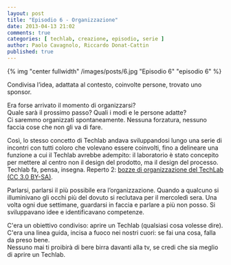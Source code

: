 ```yaml
---
layout: post
title: "Episodio 6 - Organizzazione"
date: 2013-04-13 21:02
comments: true
categories: [ techlab, creazione, episodio, serie ]
author: Paolo Cavagnolo, Riccardo Donat-Cattin
published: true
---
```


{% img "center fullwidth" /images/posts/6.jpg "Episodio 6" "episodio 6" %}

Condivisa l’idea, adattata al contesto, coinvolte persone, trovato uno sponsor.

Era forse arrivato il momento di organizzarsi?  
Quale sarà il prossimo passo? Quali i modi e le persone adatte?  
Ci saremmo organizzati spontaneamente. Nessuna forzatura, nessuno faccia cose che non gli va di fare.

Così, lo stesso concetto di Techlab andava sviluppandosi lungo una serie di incontri con tutti coloro che volevano essere coinvolti, fino a delineare una funzione a cui il Techlab avrebbe adempito:  il laboratorio è stato concepito per mettere al centro non il design del prodotto, ma il design del processo.  
Techlab fa, pensa, insegna. Reperto 2: [bozze di organizzazione del TechLab (CC 3.0 BY-SA)](/files/Reperto-2.pdf).

Parlarsi, parlarsi il più possibile era l’organizzazione. Quando a qualcuno si illuminivano gli occhi più del dovuto si reclutava per il mercoledì sera. Una volta ogni due settimane, guardarsi in faccia e parlare a più non posso. Si sviluppavano idee e identificavano competenze.  

C'era un obiettivo condiviso: aprire un Techlab (qualsiasi cosa volesse dire). C'era una linea guida, incisa a fuoco nei nostri cuori: se fai una cosa, falla da preso bene.  
Nessuno mai ti proibirà di bere birra davanti alla tv, se credi che sia meglio di aprire un Techlab.


